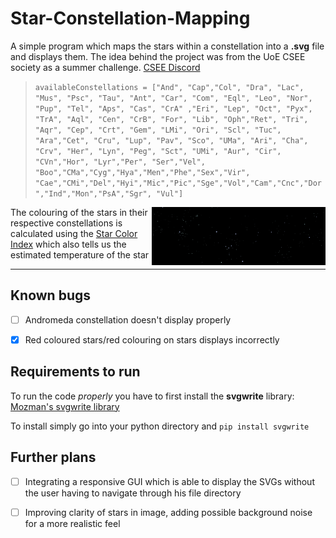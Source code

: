 # Star-Constellation-Mapping

A simple program which maps the stars within a constellation into a **.svg** file and displays them.
The idea behind the project was from the UoE CSEE society as a summer challenge.
[CSEE Discord](https://discord.gg/AeQPaszG)


> ` availableConstellations = ["And", "Cap","Col", "Dra", "Lac", "Mus", "Psc", "Tau", "Ant", "Car", "Com", "Eql", "Leo", "Nor", "Pup", "Tel", "Aps", "Cas", "CrA" ,"Eri", "Lep", "Oct", "Pyx", "TrA", "Aql", "Cen", "CrB", "For", "Lib", "Oph","Ret", "Tri", "Aqr", "Cep", "Crt", "Gem", "LMi", "Ori", "Scl", "Tuc", "Ara","Cet",
 "Cru", "Lup", "Pav", "Sco", "UMa", "Ari", "Cha", "Crv", "Her", "Lyn", "Peg", "Sct", "UMi", "Aur", "Cir", "CVn","Hor", "Lyr","Per", "Ser","Vel", "Boo","CMa","Cyg","Hya","Men","Phe","Sex","Vir", "Cae","CMi","Del","Hyi","Mic","Pic","Sge","Vol","Cam","Cnc","Dor","Ind","Mon","PsA","Sgr", "Vul"] `

> <img style="float: right;" width="20%" height="20%" src="exampleSVGs/Leo.png"> <img style="float: right;" width="20%" height="20%" src="exampleSVGs/Ori.png"> <img style="float: right;" width="20%" height="20%" src="exampleSVGs/Tau.png">

The colouring of the stars in their respective constellations is calculated using the [Star Color Index](https://en.wikipedia.org/wiki/Color_index) which also tells us the estimated temperature of the star

---

## Known bugs

- [ ] Andromeda constellation doesn't display properly
- [x] Red coloured stars/red colouring on stars displays incorrectly


## Requirements to run

To run the code *properly* you have to first install the **svgwrite** library: [Mozman's svgwrite library](https://github.com/mozman/svgwrite)

To install simply go into your python directory and ` pip install svgwrite `

## Further plans

- [ ] Integrating a responsive GUI which is able to display the SVGs without the user having to navigate through his file directory

- [ ] Improving clarity of stars in image, adding possible background noise for a more realistic feel
